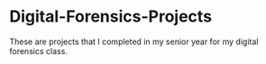 # Digital-Forensics-Projects

These are projects that I completed in my senior year for my digital forensics class.
